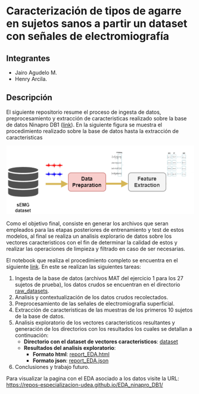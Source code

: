 # Caracterización de tipos de agarre en sujetos sanos a partir un dataset con señales de electromiografía

## Integrantes

* Jairo Agudelo M.
* Henry Arcila.

## Descripción

El siguiente repositorio resume el proceso de ingesta de datos, preprocesamiento y extracción de caracteristicas realizado sobre la base de datos Ninapro DB1 ([link](https://ninapro.hevs.ch/instructions/DB1.html)). En la siguiente figura se muestra el procedimiento realizado sobre la base de datos hasta la extracción de caracteristicas

![procedimiento](./images/procedimiento.png)

Como el objetivo final, consiste en generar los archivos que seran empleados para las etapas posteriores de entrenamiento y test de estos modelos, al final se realiza un analisis explorario de datos sobre los vectores caracteristicos con el fin de determinar la calidad de estos y realizar las operaciones de limpieza y filtrado en caso de ser necesarias.

El notebook que realiza el procedimiento completo se encuentra en el siguiente [link](ME03%20-%20G12%20-%20[70698438]-[98583652].ipynb). En este se realizan las siguientes tareas:
1. Ingesta de la base de datos (archivos MAT del ejercicio 1 para los 27 sujetos de prueba), los datos crudos se encuentran en el directorio [raw_datasets](./raw_datasets/).
2. Analisis y contextualización de los datos crudos recolectados.
3. Preprocesamiento de las señales de electromiografia superficial.
4. Extracción de caracteristicas de las muestras de los primeros 10 sujetos de la base de datos.
5. Analisis exploratorio de los vectores caracteristicos resultantes y generación de los directorios con los resultados los cuales se detallan a continuación:
   * **Directorio con el dataset de vectores caracteristicos**: [dataset](./datasets/) 
   * **Resultados del analisis exploratorio**: 
     * **Formato html**: [report_EDA.html](./html_report/report_EDA.html)
     * **Formato json**: [report_EDA.json](./json_report/report_EDA.json)
6. Conclusiones y trabajo futuro.

Para visualizar la pagina con el EDA asociado a los datos visite la URL: https://repos-especializacion-udea.github.io/EDA_ninapro_DB1/
